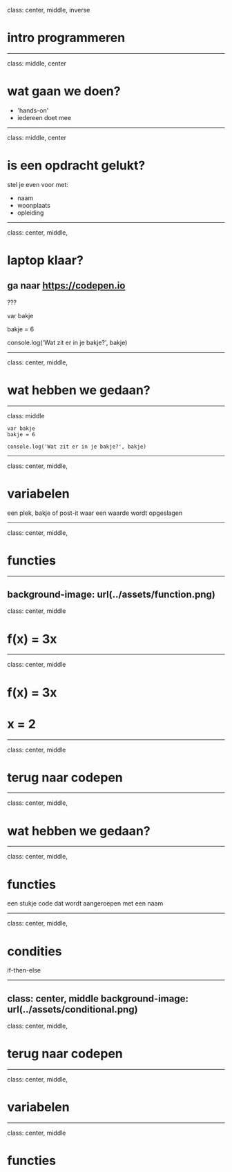 
class: center, middle, inverse

# intro programmeren

---
class: middle, center
# wat gaan we doen?

- 'hands-on' 
- iedereen doet mee
---
class: middle, center
# is een opdracht gelukt?

stel je even voor met:
- naam
- woonplaats
- opleiding
---
class: center, middle,
# laptop klaar?
## ga naar https://codepen.io

???

var bakje

bakje = 6

console.log('Wat zit er in je bakje?', bakje)

---
class: center, middle,
# wat hebben we gedaan?
---
class: middle
```
var bakje
bakje = 6

console.log('Wat zit er in je bakje?', bakje)
```
---

class: center, middle,
# variabelen
 een plek, bakje of post-it waar een waarde wordt opgeslagen

---
class: center, middle,
# functies
---
background-image: url(../assets/function.png)
---
class: center, middle
# f(x) = 3x
---
class: center, middle
# f(x) = 3x
# x = 2
---
class: center, middle
# terug naar codepen

---
class: center, middle,
# wat hebben we gedaan?

---
class: center, middle,
# functies
een stukje code dat wordt aangeroepen met een naam

---
class: center, middle,
# condities
if-then-else

---
class: center, middle
background-image: url(../assets/conditional.png)
---
class: center, middle,

# terug naar codepen
---

class: center, middle,
# variabelen

---
class: center, middle
# functies